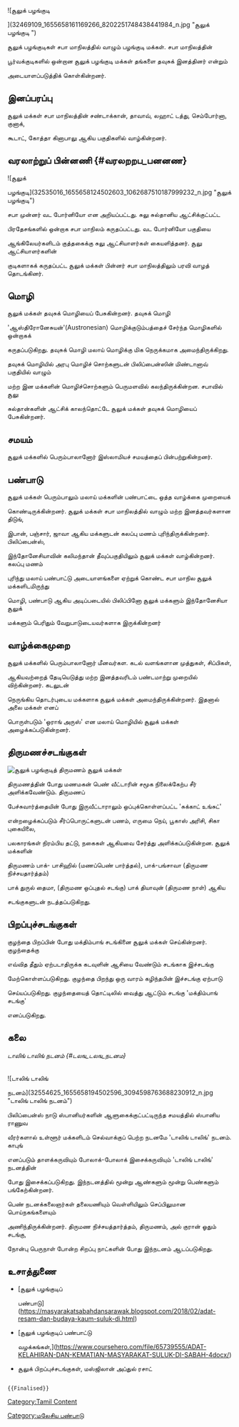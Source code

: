 ![சூலுக் பழங்குடி
](32469109_1655658161169266_8202251748438441984_n.jpg "சூலுக் பழங்குடி ")
சூலுக் பழங்குடிகள் சபா மாநிலத்தில் வாழும் பழங்குடி மக்கள். சபா மாநிலத்தின்
பூர்வக்குடிகளில் ஒன்றான சூலுக் பழங்குடி மக்கள் தங்களை தவுசுக் இனத்தினர் என்றும்
அடையாளப்படுத்திக் கொள்கின்றனர்.

## இனப்பரப்பு

சூலுக் மக்கள் சபா மாநிலத்தின் சண்டாக்கான், தாவாவ், லஹாட் டத்து, செம்போர்னா, குனாக்,
கூடாட், கோத்தா கினாபாலு ஆகிய பகுதிகளில் வாழ்கின்றனர்.

## வரலாற்றுப் பின்னணி {#வரலறறப_பனனண}

![சூலுக்
பழங்குடி](32535016_1655658124502603_1062687510187999232_n.jpg "சூலுக் பழங்குடி")
சபா முன்னர் வட போர்னியோ என அறியப்பட்டது. சுலு சுல்தானிய ஆட்சிக்குட்பட்ட
பிரதேசங்களில் ஒன்றாக சபா மாநிலம் கருதப்பட்டது. வட போர்னியோ பகுதியை
ஆங்கிலேயர்களிடம் குத்தகைக்கு சுலு ஆட்சியாளர்கள் கையளித்தனர். சூலு ஆட்சியாளர்களின்
குடிகளாகக் கருதப்பட்ட சூலுக் மக்கள் பின்னர் சபா மாநிலத்திலும் பரவி வாழத் தொடங்கினர்.

## மொழி

சூலுக் மக்கள் தவுசுக் மொழியைப் பேசுகின்றனர். தவுசுக் மொழி
\'ஆஸ்திரோனேசுயன்\'(Austronesian) மொழிக்குடும்பத்தைச் சேர்ந்த மொழிகளில் ஒன்றாகக்
கருதப்படுகிறது. தவுசுக் மொழி மலாய் மொழிக்கு மிக நெருக்கமாக அமைந்திருக்கிறது.
தவுசுக் மொழியில் அரபு மொழிச் சொற்களுடன் பிலிப்பைன்ஸின் மிண்டானாவ் பகுதியில் வாழும்
மற்ற இன மக்களின் மொழிச்சொற்களும் பெருமளவில் கலந்திருக்கின்றன. சபாவில் சூலு
சுல்தான்களின் ஆட்சிக் காலந்தொட்டே சூலுக் மக்கள் தவுசுக் மொழியைப் பேசுகின்றனர்.

## சமயம்

சூலுக் மக்களில் பெரும்பாலானோர் இஸ்லாமியச் சமயத்தைப் பின்பற்றுகின்றனர்.

## பண்பாடு

சூலுக் மக்கள் பெரும்பாலும் மலாய் மக்களின் பண்பாட்டை ஒத்த வாழ்க்கை முறையைக்
கொண்டிருக்கின்றனர். சூலுக் மக்கள் சபா மாநிலத்தில் வாழும் மற்ற இனத்தவர்களான திடுங்,
இபான், பஞ்சார், ஜாவா ஆகிய மக்களுடன் கலப்பு மணம் புரிந்திருக்கின்றனர். பிலிப்பைன்ஸ்,
இந்தோனேசியாவின் கலிமந்தான் தீவுப்பகுதியிலும் சூலுக் மக்கள் வாழ்கின்றனர். கலப்பு மணம்
புரிந்து மலாய் பண்பாட்டு அடையாளங்களை ஏற்றுக் கொண்ட சபா மாநில சூலுக் மக்களிடமிருந்து
மொழி, பண்பாடு ஆகிய அடிப்படையில் பிலிப்பினோ சூலுக் மக்களும் இந்தோனேசியா சூலுக்
மக்களும் பெரிதும் வேறுபாடுடையவர்களாக இருக்கின்றனர்

## வாழ்க்கைமுறை

சூலுக் மக்களில் பெரும்பாலானோர் மீனவர்கள. கடல் வளங்களான முத்துகள், சிப்பிகள்,
ஆகியவற்றைத் தேடியெடுத்து மற்ற இனத்தவரிடம் பண்டமாற்று முறையில் விற்கின்றனர். கடலுடன்
நெருங்கிய தொடர்புடைய மக்களாக சூலுக் மக்கள் அமைந்திருக்கின்றனர். இதனால் அலை மக்கள் எனப்
பொருள்படும் \'ஒராங் அருஸ்\' என மலாய் மொழியில் சூலுக் மக்கள் அழைக்கப்படுகின்றனர்.

## திருமணச்சடங்குகள்

![சூலுக் பழங்குடித் திருமணம்](Ggg.jpg "சூலுக் பழங்குடித் திருமணம்") சூலுக் மக்கள்
திருமணத்தின் போது மணமகன் பெண் வீட்டாரின் சமூக நிலைக்கேற்ப சீர் அளிக்கவேண்டும். திருமணப்
பேச்சுவார்த்தையின் போது இருவீட்டாராலும் ஒப்புக்கொள்ளப்பட்ட \'சுக்காட் உங்சுட்\'
என்றழைக்கப்படும் சீர்ப்பொருட்களுடன் பணம், எருமை நெய், பூகாஸ் அரிசி, சிகா புகையிலை,
பலகாரங்கள் நிரம்பிய தட்டு, நகைகள் ஆகியவை சேர்த்து அளிக்கப்படுகின்றன. சூலுக் மக்களின்
திருமணம் பாக்- பாசிஹில் (மணப்பெண் பார்த்தல்), பாக்-பங்சாவா (திருமண நிச்சயதார்த்தம்)
பாக் துருல் தைமா, (திருமண ஒப்புதல் சடங்கு) பாக் தியாவுன் (திருமண நாள்) ஆகிய
சடங்குகளுடன் நடத்தப்படுகிறது.

## பிறப்புச்சடங்குகள்

குழந்தை பிறப்பின் போது மக்திம்பாங் சடங்கினை சூலுக் மக்கள் செய்கின்றனர். குழந்தைக்கு
எவ்வித தீதும் ஏற்படாதிருக்க கடவுளின் ஆசியை வேண்டும் சடங்காக இச்சடங்கு
மேற்கொள்ளப்படுகிறது. குழந்தை பிறந்து ஒரு வாரம் கழிந்தபின் இச்சடங்கு ஏற்பாடு
செய்யப்படுகிறது. குழந்தையைத் தொட்டிலில் வைத்து ஆட்டும் சடங்கு \'மக்திம்பாங் சடங்கு\'
எனப்படுகிறது.

## கலை

###### டாலிங் டாலிங் நடனம் {#டலங_டலங_நடனம}

![டாலிங் டாலிங்
நடனம்](32554625_1655658194502596_3094598763688230912_n.jpg "டாலிங் டாலிங் நடனம்")
பிலிப்பைன்ஸ் நாடு ஸ்பானியர்களின் ஆளுகைக்குட்பட்டிருந்த சமயத்தில் ஸ்பானிய ராணுவ
வீரர்களால் உள்ளூர் மக்களிடம் செல்வாக்குப் பெற்ற நடனமே \'டாலிங் டாலிங்\' நடனம். காபுங்
எனப்படும் தாளக்கருவியும் போலாக்-போலாக் இசைக்கருவியும் \'டாலிங் டாலிங்\' நடனத்தின்
போது இசைக்கப்படுகிறது. இந்நடனத்தில் மூன்று ஆண்களும் மூன்று பெண்களும் பங்கேற்கின்றனர்.
பெண் நடனக்கலைஞர்கள் தலையணியும் வெள்ளியிலும் செப்பிலுமான பொய்நகங்களையும்
அணிந்திருக்கின்றனர். திருமண நிச்சயத்தார்த்தம், திருமணம், அல் குரான் ஓதும் சடங்கு,
நோன்பு பெருநாள் போன்ற சிறப்பு நாட்களின் போது இந்நடனம் ஆடப்படுகிறது.

## உசாத்துணை

-   [சூலுக் பழங்குடிப்
    பண்பாடு](https://masyarakatsabahdansarawak.blogspot.com/2018/02/adat-resam-dan-budaya-kaum-suluk-di.html)
-   [சூலுக் பழங்குடிப் பண்பாட்டு
    வழக்கங்கள்,](https://www.coursehero.com/file/65739555/ADAT-KELAHIRAN-DAN-KEMATIAN-MASYARAKAT-SULUK-DI-SABAH-4docx/)
-   சூலுக் பிறப்புச்சடங்குகள், மஸ்ஜிலான் அப்துல் ரசாட்

```{=mediawiki}
{{Finalised}}
```
[Category:Tamil Content](Category:Tamil_Content "wikilink")
[Category:மலேசிய பண்பாடு](Category:மலேசிய_பண்பாடு "wikilink")
